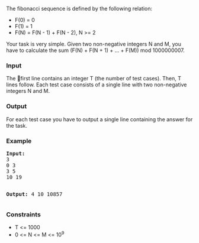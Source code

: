 <p>The fibonacci sequence is defined by the following relation:</p>
<ul>
  <li>F(0) = 0</li>
  <li>F(1) = 1</li>
  <li>F(N) = F(N - 1) + F(N - 2), N &gt;= 2</li>
</ul>
<p>Your task is very simple. Given two non-negative integers N and M, you have to calculate the sum (F(N) + F(N + 1) + ... + F(M)) mod 1000000007.</p>

<h3>Input</h3>
<p>The first line contains an integer T (the number of test cases). Then, T lines follow. Each test&nbsp;case consists of a single line with two non-negative integers N and M.</p>

<h3>Output</h3>
<p>For each test case you have to output a single line containing the answer for the task.</p>

<h3>Example</h3>
<pre><strong>Input:</strong>
3
0 3
3 5
10 19

<strong>Output:</strong>
4
10
10857</pre>

<h3 style="font-size: 1.17em;">Constraints</h3>
<ul>
<li>T &lt;= 1000</li>
<li>0 &lt;= N &lt;= M &lt;= 10<sup>9</sup></li>
</ul>